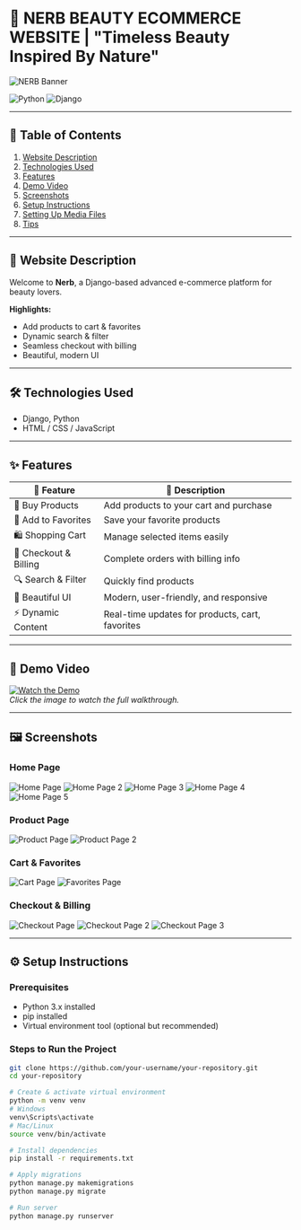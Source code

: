 # 🌸 NERB BEAUTY ECOMMERCE WEBSITE | "Timeless Beauty Inspired By Nature"

![NERB Banner](https://github.com/user-attachments/assets/0b5fd09f-c1d9-4cc8-88b4-e711d720774a)

![Python](https://img.shields.io/badge/Python-3.11-blue?logo=python&logoColor=white) 
![Django](https://img.shields.io/badge/Django-5.1-success?logo=django&logoColor=white) 

---

## 📌 Table of Contents
1. [Website Description](#-website-description)
2. [Technologies Used](#-technologies-used)
3. [Features](#-features)
4. [Demo Video](#-demo-video)
5. [Screenshots](#-screenshots)
6. [Setup Instructions](#-setup-instructions)
7. [Setting Up Media Files](#️-setting-up-media-files)
8. [Tips](#-tips)

---

## 🚀 Website Description
Welcome to **Nerb**, a Django-based advanced e-commerce platform for beauty lovers.  

**Highlights:**  
- Add products to cart & favorites  
- Dynamic search & filter  
- Seamless checkout with billing  
- Beautiful, modern UI  

---

## 🛠️ Technologies Used
- Django, Python  
- HTML / CSS / JavaScript  

---

## ✨ Features
| 🌟 Feature | 📝 Description |
|------------|----------------|
| 🛒 Buy Products | Add products to your cart and purchase |
| 💖 Add to Favorites | Save your favorite products |
| 🛍️ Shopping Cart | Manage selected items easily |
| 🧾 Checkout & Billing | Complete orders with billing info |
| 🔍 Search & Filter | Quickly find products |
| 🎨 Beautiful UI | Modern, user-friendly, and responsive |
| ⚡ Dynamic Content | Real-time updates for products, cart, favorites |

---

## 🎥 Demo Video
[![Watch the Demo](https://github.com/user-attachments/assets/0e6cff60-e7f9-4f87-89b6-405ca9105ed4)](https://youtu.be/RSm4ogMhgz4)  
*Click the image to watch the full walkthrough.*

---

## 🖼️ Screenshots

### Home Page
![Home Page](https://github.com/user-attachments/assets/bf2176fb-6329-4f00-be31-ddc9a45e072b)
![Home Page 2](https://github.com/user-attachments/assets/1857fdfd-a59a-4410-a0a3-dbb6eca861ad)
![Home Page 3](https://github.com/user-attachments/assets/55a5b078-7ba7-412a-be8b-374bdb7acd45)
![Home Page 4](https://github.com/user-attachments/assets/e046263a-e2dd-4500-8be6-42e8514a8250)
![Home Page 5](https://github.com/user-attachments/assets/7b85161f-6b18-4fbb-ba12-856f131d05e9)

### Product Page
![Product Page](https://github.com/user-attachments/assets/6ed8cdf8-d78a-4b9e-8ca1-a5b1848a5ee0)
![Product Page 2](https://github.com/user-attachments/assets/e8f5cd1e-5b31-4789-bcde-7a05e9f19178)

### Cart & Favorites
![Cart Page](https://github.com/user-attachments/assets/a25db72d-228f-4696-a873-61e0dca1c9dc)
![Favorites Page](https://github.com/user-attachments/assets/a916810c-aa5f-47dd-bb53-67a98b8ec246)

### Checkout & Billing
![Checkout Page](https://github.com/user-attachments/assets/5ae9b159-1a7e-4d2a-9278-4ff570bd5dfb)
![Checkout Page 2](https://github.com/user-attachments/assets/74878b72-8c07-4a46-b70a-b1f167ad2419)
![Checkout Page 3](https://github.com/user-attachments/assets/1059a250-64a1-4f9e-991b-5ef32fa0a8df)


---

## ⚙️ Setup Instructions

### Prerequisites
- Python 3.x installed  
- pip installed  
- Virtual environment tool (optional but recommended)  

### Steps to Run the Project
```bash
git clone https://github.com/your-username/your-repository.git
cd your-repository

# Create & activate virtual environment
python -m venv venv
# Windows
venv\Scripts\activate
# Mac/Linux
source venv/bin/activate

# Install dependencies
pip install -r requirements.txt

# Apply migrations
python manage.py makemigrations
python manage.py migrate

# Run server
python manage.py runserver
